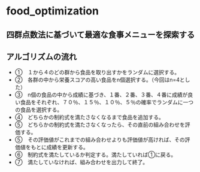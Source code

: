 # food_optimization

## 四群点数法に基づいて最適な食事メニューを探索する

## アルゴリズムの流れ

- ①　１から４のどの群から食品を取り出すかをランダムに選択する。
- ②　各群の中から栄養スコアの高い食品をn個選択する。（今回はn=4とした）
- ③　n個の食品の中から成績に基づき、１番、２番、３番、４番に成績が良い食品をそれぞれ、７０％、１５％、１０％、５％の確率でランダムに一つの食品を選択する。
- ④　どちらかの制約式を満たさなくなるまで食品を追加する。
- ⑤　どちらかの制約式を満たさなくなったら、その直前の組み合わせを評価する。
- ⑤　その評価値がこれまでの組み合わせよりも評価値が高ければ、その評価値をもとに成績を更新する。
- ⑥　制約式を満たしているか判定する。満たしていれば①に戻る。
- ⑦　満たしていなければ、組み合わせを出力して終了。

